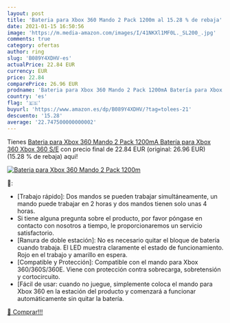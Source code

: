 ```yaml
---
layout: post
title: 'Bateria para Xbox 360 Mando 2 Pack 1200m al 15.28 % de rebaja'
date: 2021-01-15 16:50:56
image: 'https://m.media-amazon.com/images/I/41NKXl1MF0L._SL200_.jpg'
comments: true
category: ofertas
author: ring
slug: 'B089Y4XDHV-es'
actualPrice: 22.84 EUR
currency: EUR
price: 22.84
comparePrice: 26.96 EUR
prodname: 'Bateria para Xbox 360 Mando 2 Pack 1200mA Batería para Xbox 360  Xbox 360 S/E'
country: 'es'
flag: '🇪🇸'
buyurl: 'https://www.amazon.es/dp/B089Y4XDHV/?tag=tolees-21'
descuento: '15.28'
average: '22.747500000000002'
---
```


Tienes [Bateria para Xbox 360 Mando 2 Pack 1200mA Batería para Xbox 360  Xbox 360 S/E](https://www.amazon.es/dp/B089Y4XDHV/?tag=tolees-21) con precio final de  22.84 EUR (original: 26.96 EUR) (15.28 %  de rebaja) aqui!

[![Bateria para Xbox 360 Mando 2 Pack 1200m](https://m.media-amazon.com/images/I/41NKXl1MF0L._SL200_.jpg)](https://www.amazon.es/dp/B089Y4XDHV/?tag=tolees-21)

🔎:

- [Trabajo rápido]: Dos mandos se pueden trabajar simultáneamente, un mando puede trabajar en 2 horas y dos mandos tienen solo unas 4 horas.
- Si tiene alguna pregunta sobre el producto, por favor póngase en contacto con nosotros a tiempo, le proporcionaremos un servicio satisfactorio.
- [Ranura de doble estación]: No es necesario quitar el bloque de batería cuando trabaja. El LED muestra claramente el estado de funcionamiento. Rojo en el trabajo y amarillo en espera.
- [Compatible y Protección]: Compatible con el mando para Xbox 360/360S/360E. Viene con protección contra sobrecarga, sobretensión y cortocircuito.
- [Fácil de usar: cuando no juegue, simplemente coloca el mando para Xbox 360 en la estación del producto y comenzará a funcionar automáticamente sin quitar la batería.

[🛒 Comprar!!!](https://www.amazon.es/dp/B089Y4XDHV/?tag=tolees-21)
